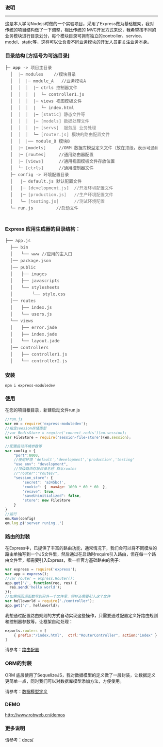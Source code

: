 ### 说明
***
这是本人学习Nodejs时做的一个实验项目，采用了Express做为基础框架，我对传统的项目结构做了一下调整，相比传统的 MVC开发方式来说，我希望按不同的业务模块进行目录划分，每个模块目录可拥有独立的controller、service、model、static等，这样可以让负责不同业务模块的开发人员更关注业务本身。
<div class="row"><div class="col-md-6"><h3>目录结构 [方括号为可选目录]</h3><pre style="color:#555555;line-height: 22px;">├─<span class="glyphicon glyphicon-folder-open" aria-hidden="true"></span> <strong>app</strong> -> 项目主目录
  │  |─<span class="glyphicon glyphicon-folder-open" aria-hidden="true"></span> modules    //模块目录
  │  │  |─<span class="glyphicon glyphicon-folder-open" aria-hidden="true"></span> module_A   //业务模块A
  │  │  │  |─<span class="glyphicon glyphicon-folder-open" aria-hidden="true"></span> ctrls 控制器文件
  │  │  │  |  └─ controller1.js
  │  │  │  |─<span class="glyphicon glyphicon-folder-open" aria-hidden="true"></span> views 视图模板文件
  │  │  │  |  └─ index.html
  │  │  │  |─<font color="gray"><span class="glyphicon glyphicon-folder-close" aria-hidden="true"></span> [static] 静态文件等</font>
  │  │  │  |─<font color="gray"><span class="glyphicon glyphicon-folder-close" aria-hidden="true"></span> [models] 数据处理文件</font>
  │  │  │  |─<font color="gray"><span class="glyphicon glyphicon-folder-close" aria-hidden="true"></span> [servs]  服务层 业务处理</font>
  │  │  │  └─<font color="gray"><span class="glyphicon glyphicon-folder-close" aria-hidden="true"></span> [router.js] 模块的路由配置文件</font>
  │  │  |──<span class="glyphicon glyphicon-folder-close" aria-hidden="true"></span> module_B 模块B
  │  |─<span class="glyphicon glyphicon-folder-close" aria-hidden="true"></span> [models]     //ORM 数据库模型定义文件（放在顶级，表示可通用）
  │  |─<span class="glyphicon glyphicon-folder-close" aria-hidden="true"></span> [routes]     //通用路由器配置
  │  |─<span class="glyphicon glyphicon-folder-close" aria-hidden="true"></span> [views]      //通用视图模板文件存放位置
  │  └─<span class="glyphicon glyphicon-folder-close" aria-hidden="true"></span> [ctrls]      //通用控制器文件
  ├─<span class="glyphicon glyphicon-folder-open" aria-hidden="true"></span> config -> 环境配置目录
  │   |─ default.js 默认配置文件
  │   |─ <font color="gray">[development.js]  //开发环境配置文件</font>
  │   |─ <font color="gray">[production.js]   //生产环境配置文件</font>
  │   └─ <font color="gray">[testing.js]      //测试环境配置</font>
  └─<span class="glyphicon glyphicon-file"></span> run.js         //启动文件
  </pre></div><div class="col-md-6"><h3>Express 应用生成器的目录结构：</h3><pre style="color:#555555;line-height: 22px;">├──<span class="glyphicon glyphicon-file"></span> app.js
  ├──<span class="glyphicon glyphicon-folder-open" aria-hidden="true"></span> bin
  │　　└── www //应用的主入口
  │── package.json
  │──<span class="glyphicon glyphicon-folder-open" aria-hidden="true"></span> public
  │　　├── images
  │　　├── javascripts
  │　　└── stylesheets
  │　　　　 └── style.css
  │──<span class="glyphicon glyphicon-folder-open" aria-hidden="true"></span> routes
  │　　├── index.js
  │　　└── users.js
  └──<span class="glyphicon glyphicon-folder-open" aria-hidden="true"></span> views
  │　　├── error.jade
  │　　├── index.jade
  │　　└── layout.jade
  │──<span class="glyphicon glyphicon-folder-open" aria-hidden="true"></span> controllers
  │　　├── controller1.js
  │　　└── controller2.js
</pre>
</div>
</div>

### 安装
```shell
npm i express-moduledev
```

### 使用
在您的项目根目录，新建启动文件run.js

```javascript
//run.js
var em = require('express-moduledev');
//指定seesion存储类型
//var RedisStore = require('connect-redis')(em.session);
var FileStore = require('session-file-store')(em.session);

//配置启动环境参数等
var config = {
    "port":8000,
    //使用环境 'default','development','production','testing'
    "use_env": "development",
    //顶级路由存放目录名称 默认routes
    //"router":"routes/",
    "session_store": {
        "secret": 'a345bc!',
        "cookie": {  maxAge: 1000 * 60 * 60  },
        "resave": true,
        "saveUninitialized": false,
        "store": new FileStore
    }
}
//运行
em.Run(config)
em.log.p('server runing..')
```

### 路由的封装
在Express中，已提供了丰富的路由功能，通常情况下，我们会可以将不同模块的路由单独写到一个JS文件里，然后通过在启动时require引入路由，但在每一个路由文件里，都需要引入Express，看一样官方基础路由的例子:
```js
var express = require('express');
var app = express();
//var router = express.Router();
app.get('/', function(req, res) {
  res.send('hello world');
});
//如果将回调函数写到另外一个文件里，同样还需要引入这个文件
var helloworld = require('./controller');
app.get('/', helloworld);
```

我想通过配置路由规则的方式自动实现这些操作，只需要通过配置定义好路由规则和控制器参数等，让框架自动处理：
```js
exports.routers = [
    { prefix:"/index.html",  ctrl:"RouterController", action:"index" }
]
```
请参考：[路由配置](docs/路由配置.md)

### ORM的封装
ORM 底层使用了SequelizeJS，我对数据模型的定义做了一层封装，让数据定义更简单一点，同时我们可以对数据库模型添加方法，方便使用。

请参考：[数据模型定义](docs/数据模型定义.md)

### DEMO
http://www.robweb.cn/demos

### 更多说明
请参考：[docs/](docs)